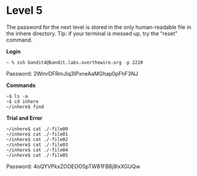 # Level 5

The password for the next level is stored in the only human-readable file in the inhere directory. Tip: if your terminal is messed up, try the “reset” command.

**Login**
```
~ % ssh bandit4@bandit.labs.overthewire.org -p 2220
```
Password: 2WmrDFRmJIq3IPxneAaMGhap0pFhF3NJ

**Commands**

```
~$ ls -a
~$ cd inhere
~/inhere$ find
```

**Trial and Error**
```
~/inhere$ cat ./-file00
~/inhere$ cat ./-file01
~/inhere$ cat ./-file02
~/inhere$ cat ./-file03
~/inhere$ cat ./-file04
~/inhere$ cat ./-file05
```
Password: 4oQYVPkxZOOEOO5pTW81FB8j8lxXGUQw
